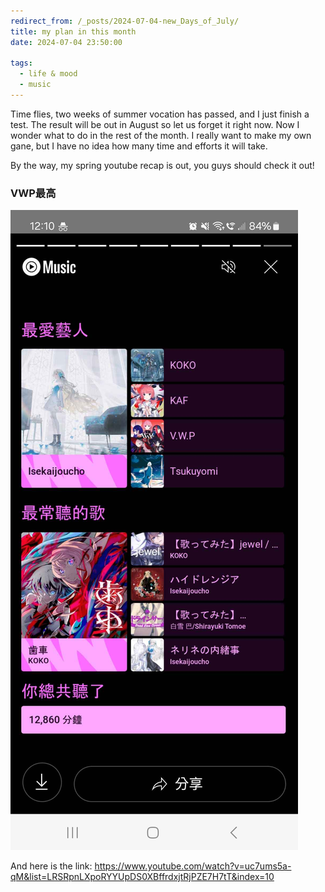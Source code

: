 ```yaml
---
redirect_from: /_posts/2024-07-04-new_Days_of_July/
title: my plan in this month
date: 2024-07-04 23:50:00

tags:
  - life & mood
  - music 
---
```


Time flies, two weeks of summer vocation has passed, and I just finish a test. The result will be out in August so let us forget it right now.
Now I wonder what to do in the rest of the month. I really want to make my own gane, but I have no idea how many time and efforts it will take.

By the way, my spring youtube recap is out, you guys should check it out! 
### VWP最高 ###
![image](https://raw.githubusercontent.com/NTUWhitefox/NTUWhitefox.github.io/gh-pages/_posts/img/Screenshot_20240616_121017_YouTube_Music.jpg)

And here is the link:
https://www.youtube.com/watch?v=uc7ums5a-qM&list=LRSRpnLXpoRYYUpDS0XBffrdxjtRjPZE7H7tT&index=10

